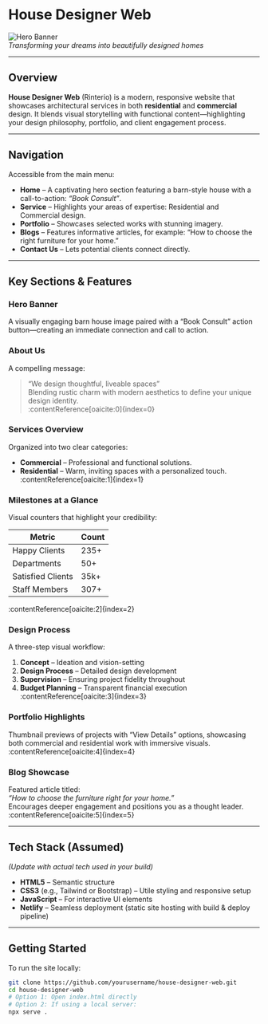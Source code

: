 # House Designer Web

![Hero Banner](banner.jpg)  
*Transforming your dreams into beautifully designed homes*

---

##  Overview

**House Designer Web** (Rinterio) is a modern, responsive website that showcases architectural services in both **residential** and **commercial** design. It blends visual storytelling with functional content—highlighting your design philosophy, portfolio, and client engagement process.

---

##  Navigation

Accessible from the main menu:

- **Home** – A captivating hero section featuring a barn-style house with a call-to-action: *“Book Consult”*.
- **Service** – Highlights your areas of expertise: Residential and Commercial design.
- **Portfolio** – Showcases selected works with stunning imagery.
- **Blogs** – Features informative articles, for example: “How to choose the right furniture for your home.”
- **Contact Us** – Lets potential clients connect directly.

---

##  Key Sections & Features

### Hero Banner
A visually engaging barn house image paired with a “Book Consult” action button—creating an immediate connection and call to action.

### About Us
A compelling message:  
> “We design thoughtful, liveable spaces”  
Blending rustic charm with modern aesthetics to define your unique design identity.  
:contentReference[oaicite:0]{index=0}

### Services Overview
Organized into two clear categories:

- **Commercial** – Professional and functional solutions.  
- **Residential** – Warm, inviting spaces with a personalized touch.  
:contentReference[oaicite:1]{index=1}

### Milestones at a Glance
Visual counters that highlight your credibility:

| Metric                 | Count          |
|------------------------|----------------|
| Happy Clients          | 235+           |
| Departments            | 50+            |
| Satisfied Clients      | 35k+           |
| Staff Members          | 307+           |

:contentReference[oaicite:2]{index=2}

### Design Process
A three-step visual workflow:

1. **Concept** – Ideation and vision-setting  
2. **Design Process** – Detailed design development  
3. **Supervision** – Ensuring project fidelity throughout  
4. **Budget Planning** – Transparent financial execution  
:contentReference[oaicite:3]{index=3}

### Portfolio Highlights
Thumbnail previews of projects with “View Details” options, showcasing both commercial and residential work with immersive visuals.  
:contentReference[oaicite:4]{index=4}

### Blog Showcase
Featured article titled:  
*“How to choose the furniture right for your home.”*  
Encourages deeper engagement and positions you as a thought leader.  
:contentReference[oaicite:5]{index=5}

---

##  Tech Stack (Assumed)
*(Update with actual tech used in your build)*  
- **HTML5** – Semantic structure  
- **CSS3** (e.g., Tailwind or Bootstrap) – Utile styling and responsive setup  
- **JavaScript** – For interactive UI elements  
- **Netlify** – Seamless deployment (static site hosting with build & deploy pipeline)

---

##  Getting Started

To run the site locally:

```bash
git clone https://github.com/yourusername/house-designer-web.git
cd house-designer-web
# Option 1: Open index.html directly
# Option 2: If using a local server:
npx serve .
